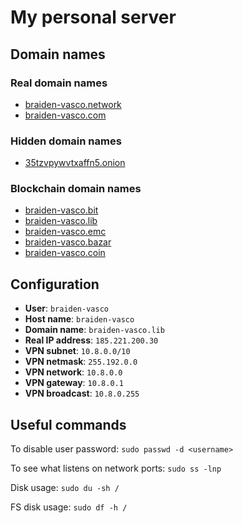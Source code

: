 My personal server
==================

Domain names
------------

### Real domain names
- [braiden-vasco.network](http://braiden-vasco.network)
- [braiden-vasco.com](http://braiden-vasco.com)

### Hidden domain names
- [35tzvpywvtxaffn5.onion](http://35tzvpywvtxaffn5.onion)

### Blockchain domain names
- [braiden-vasco.bit](http://braiden-vasco.bit)
- [braiden-vasco.lib](http://braiden-vasco.lib)
- [braiden-vasco.emc](http://braiden-vasco.emc)
- [braiden-vasco.bazar](http://braiden-vasco.bazar)
- [braiden-vasco.coin](http://braiden-vasco.coin)

Configuration
-------------

* **User**: `braiden-vasco`
* **Host name**: `braiden-vasco`
* **Domain name**: `braiden-vasco.lib`
* **Real IP address**: `185.221.200.30`
* **VPN subnet**: `10.8.0.0/10`
* **VPN netmask**: `255.192.0.0`
* **VPN network**: `10.8.0.0`
* **VPN gateway**: `10.8.0.1`
* **VPN broadcast**: `10.8.0.255`

Useful commands
---------------

To disable user password: `sudo passwd -d <username>`

To see what listens on network ports: `sudo ss -lnp`

Disk usage: `sudo du -sh /`

FS disk usage: `sudo df -h /`
